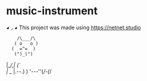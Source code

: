 # music-instrument
◕ ◞ ◕ This project was made using https://netnet.studio

        /\___/\  
       ( o   o ) 
      (  =^=  )
       (")_(")
   |\__/,|   (`\
   |_ _  |.--.) )
   '---''(_/-(_/
